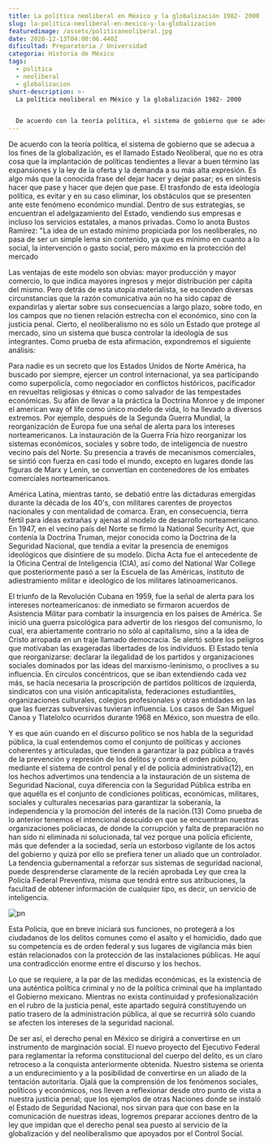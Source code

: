 ```yaml
---
title: La política neoliberal en México y la globalización 1982- 2000
slug: la-politica-neoliberal-en-mexico-y-la-globalizacion
featuredimage: /assets/politicaneoliberal.jpg
date: 2020-12-13T04:00:06.440Z
dificultad: Preparatoria / Universidad
categoria: Historia de México
tags:
  - politica
  - neoliberal
  - globalizacion
short-description: >-
  La política neoliberal en México y la globalización 1982- 2000


  De acuerdo con la teoría política, el sistema de gobierno que se adecua a los fines de la globalización
---
```

De acuerdo con la teoría política, el sistema de gobierno que se adecua a los fines de la globalización, es el llamado Estado Neoliberal, que no es otra cosa que la implantación de políticas tendientes a llevar a buen término las expansiones y la ley de la oferta y la demanda a su más alta expresión. Es algo más que la conocida frase del dejar hacer y dejar pasar; es en síntesis hacer que pase y hacer que dejen que pase. El trasfondo de esta ideología política, es evitar y en su caso eliminar, los obstáculos que se presenten ante este fenómeno económico mundial. Dentro de sus estrategias, se encuentran el adelgazamiento del Estado, vendiendo sus empresas e incluso los servicios estatales, a manos privadas. Como lo anota Bustos Ramírez: "La idea de un estado mínimo propiciada por los neoliberales, no pasa de ser un simple lema sin contenido, ya que es mínimo en cuanto a lo social, la intervención o gasto social, pero máximo en la protección del mercado 

Las ventajas de este modelo son obvias: mayor producción y mayor comercio, lo que indica mayores ingresos y mejor distribución per cápita del mismo. Pero detrás de esta utopía materialista, se esconden diversas circunstancias que la razón comunicativa aún no ha sido capaz de expandirlas y alertar sobre sus consecuencias a largo plazo, sobre todo, en los campos que no tienen relación estrecha con el económico, sino con la justicia penal. Cierto, el neoliberalismo no es sólo un Estado que protege al mercado, sino un sistema que busca controlar la ideología de sus integrantes. Como prueba de esta afirmación, expondremos el siguiente análisis:

Para nadie es un secreto que los Estados Unidos de Norte América, ha buscado por siempre, ejercer un control internacional, ya sea participando como superpolicía, como negociador en conflictos históricos, pacificador en revueltas religiosas y étnicas o como salvador de las tempestades económicas. Su afán de llevar a la práctica la Doctrina Monroe y de imponer el american way of life como único modelo de vida, lo ha llevado a diversos extremos. Por ejemplo, después de la Segunda Guerra Mundial, la reorganización de Europa fue una señal de alerta para los intereses norteamericanos. La instauración de la Guerra Fría hizo reorganizar los sistemas económicos, sociales y sobre todo, de inteligencia de nuestro vecino país del Norte. Su presencia a través de mecanismos comerciales, se sintió con fuerza en casi todo el mundo, excepto en lugares donde las figuras de Marx y Lenin, se convertían en contenedores de los embates comerciales norteamericanos.

América Latina, mientras tanto, se debatió entre las dictaduras emergidas durante la década de los 40's, con militares carentes de proyectos nacionales y con mentalidad de comarca. Eran, en consecuencia, tierra fértil para ideas extrañas y ajenas al modelo de desarrollo norteamericano. En 1947, en el vecino país del Norte se firmó la National Security Act, que contenía la Doctrina Truman, mejor conocida como la Doctrina de la Seguridad Nacional, que tendía a evitar la presencia de enemigos ideológicos que disintiere de su modelo. Dicha Acta fue el antecedente de la Oficina Central de Inteligencia (CIA), así como del National War College que posteriormente pasó a ser la Escuela de las Américas, instituto de adiestramiento militar e ideológico de los militares latinoamericanos.

El triunfo de la Revolución Cubana en 1959, fue la señal de alerta para los intereses norteamericanos: de inmediato se firmaron acuerdos de Asistencia Militar para combatir la insurgencia en los países de América. Se inició una guerra psicológica para advertir de los riesgos del comunismo, lo cual, era abiertamente contrario no sólo al capitalismo, sino a la idea de Cristo arropada en un traje llamado democracia. Se alertó sobre los peligros que motivaban las exageradas libertades de los individuos. El Estado tenía que reorganizarse: declarar la ilegalidad de los partidos y organizaciones sociales dominados por las ideas del marxismo-leninismo, o proclives a su influencia. En círculos concéntricos, que se iban extendiendo cada vez más, se hacía necesaria la proscripción de partidos políticos de izquierda, sindicatos con una visión anticapitalista, federaciones estudiantiles, organizaciones culturales, colegios profesionales y otras entidades en las que las fuerzas subversivas tuvieran influencia. Los casos de San Miguel Canoa y Tlatelolco ocurridos durante 1968 en México, son muestra de ello.

Y es que aún cuando en el discurso político se nos habla de la seguridad pública, la cual entendemos como el conjunto de políticas y acciones coherentes y articuladas, que tienden a garantizar la paz pública a través de la prevención y represión de los delitos y contra el orden público, mediante el sistema de control penal y el de policía administrativa(12), en los hechos advertimos una tendencia a la instauración de un sistema de Seguridad Nacional, cuya diferencia con la Seguridad Pública estriba en que aquélla es el conjunto de condiciones políticas, económicas, militares, sociales y culturales necesarias para garantizar la soberanía, la independencia y la promoción del interés de la nación.(13) Como prueba de lo anterior tenemos el intencional descuido en que se encuentran nuestras organizaciones policiacas, de donde la corrupción y falta de preparación no han sido ni eliminada ni solucionada, tal vez porque una policía eficiente, más que defender a la sociedad, sería un estorboso vigilante de los actos del gobierno y quizá por ello se prefiera tener un aliado que un controlador. La tendencia gubernamental a reforzar sus sistemas de seguridad nacional, puede desprenderse claramente de la recién aprobada Ley que crea la Policía Federal Preventiva, misma que tendrá entre sus atribuciones, la facultad de obtener información de cualquier tipo, es decir, un servicio de inteligencia.

![pn](/assets/pn.jpg "pn")

Esta Policía, que en breve iniciará sus funciones, no protegerá a los ciudadanos de los delitos comunes como el asalto y el homicidio, dado que su competencia es de orden federal y sus lugares de vigilancia más bien están relacionados con la protección de las instalaciones públicas. He aquí una contradicción enorme entre el discurso y los hechos.



Lo que se requiere, a la par de las medidas económicas, es la existencia de una auténtica política criminal y no de la política criminal que ha implantado el Gobierno mexicano. Mientras no exista continuidad y profesionalización en el rubro de la justicia penal, este apartado seguirá constituyendo un patio trasero de la administración pública, al que se recurrirá sólo cuando se afecten los intereses de la seguridad nacional.



De ser así, el derecho penal en México se dirigirá a convertirse en un instrumento de marginación social. El nuevo proyecto del Ejecutivo Federal para reglamentar la reforma constitucional del cuerpo del delito, es un claro retroceso a la conquista anteriormente obtenida. Nuestro sistema se orienta a un endurecimiento y a la posibilidad de convertirse en un aliado de la tentación autoritaria. Ojalá que la comprensión de los fenómenos sociales, políticos y económicos, nos lleven a reflexionar desde otro punto de vista a nuestra justicia penal; que los ejemplos de otras Naciones donde se instaló el Estado de Seguridad Nacional, nos sirvan para que con base en la comunicación de nuestras ideas, logremos preparar acciones dentro de la ley que impidan que el derecho penal sea puesto al servicio de la globalización y del neoliberalismo que apoyados por el Control Social.